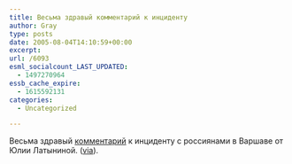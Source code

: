 ```yaml
---
title: Весьма здравый комментарий к инциденту
author: Gray
type: posts
date: 2005-08-04T14:10:59+00:00
excerpt:
url: /6093
esml_socialcount_LAST_UPDATED:
  - 1497270964
essb_cache_expire:
  - 1615592131
categories:
  - Uncategorized

---
```








Весьма здравый <a href="http://www.ej.ru/dayTheme/entry/1524/" target="_blank">комментарий</a> к инциденту с россиянами в Варшаве от Юлии Латыниной. (<a href="http://www.livejournal.com/users/dolboeb/592687.html" target="_blank">via</a>).